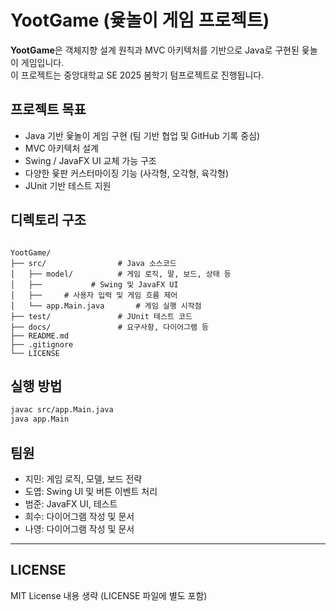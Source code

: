 # YootGame (윷놀이 게임 프로젝트)

**YootGame**은 객체지향 설계 원칙과 MVC 아키텍처를 기반으로 Java로 구현된 윷놀이 게임입니다.  
이 프로젝트는 중앙대학교 SE 2025 봄학기 텀프로젝트로 진행됩니다.

## 프로젝트 목표
- Java 기반 윷놀이 게임 구현 (팀 기반 협업 및 GitHub 기록 중심)
- MVC 아키텍처 설계
- Swing / JavaFX UI 교체 가능 구조
- 다양한 윷판 커스터마이징 기능 (사각형, 오각형, 육각형)
- JUnit 기반 테스트 지원

## 디렉토리 구조
<pre><code>
YootGame/
├── src/                # Java 소스코드
│   ├── model/          # 게임 로직, 말, 보드, 상태 등
│   ├── <view>          # Swing 및 JavaFX UI
│   ├── <controller>    # 사용자 입력 및 게임 흐름 제어
│   └── app.Main.java       # 게임 실행 시작점
├── test/               # JUnit 테스트 코드
├── docs/               # 요구사항, 다이어그램 등
├── README.md
├── .gitignore
└── LICENSE
</code></pre>

## 실행 방법
```bash
javac src/app.Main.java
java app.Main
```

## 팀원

- 지민: 게임 로직, 모델, 보드 전략 
- 도엽: Swing UI 및 버튼 이벤트 처리
- 범준: JavaFX UI, 테스트
- 희수: 다이어그램 작성 및 문서
- 나영: 다이어그램 작성 및 문서


---

## LICENSE

MIT License 내용 생략 (LICENSE 파일에 별도 포함)